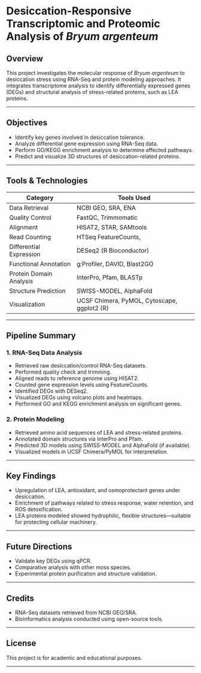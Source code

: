 

# Desiccation-Responsive Transcriptomic and Proteomic Analysis of *Bryum argenteum*

## Overview

This project investigates the molecular response of *Bryum argenteum* to desiccation stress using RNA-Seq and protein modeling approaches. It integrates transcriptome analysis to identify differentially expressed genes (DEGs) and structural analysis of stress-related proteins, such as LEA proteins.

---

## Objectives

- Identify key genes involved in desiccation tolerance.
- Analyze differential gene expression using RNA-Seq data.
- Perform GO/KEGG enrichment analysis to determine affected pathways.
- Predict and visualize 3D structures of desiccation-related proteins.

---

## Tools & Technologies

| Category                  | Tools Used                                               |
|---------------------------|----------------------------------------------------------|
| Data Retrieval            | NCBI GEO, SRA, ENA                                       |
| Quality Control           | FastQC, Trimmomatic                                      |
| Alignment                 | HISAT2, STAR, SAMtools                                   |
| Read Counting             |  HTSeq FeatureCounts,                                      |
| Differential Expression   | DESeq2 (R Bioconductor)                                  |
| Functional Annotation     | g:Profiler, DAVID, Blast2GO                              |
| Protein Domain Analysis   | InterPro, Pfam, BLASTp                                   |
| Structure Prediction      | SWISS-MODEL, AlphaFold                                   |
| Visualization             | UCSF Chimera, PyMOL, Cytoscape, ggplot2 (R)              |

---

## Pipeline Summary

### 1. RNA-Seq Data Analysis

- Retrieved raw desiccation/control RNA-Seq datasets.
- Performed quality check and trimming.
- Aligned reads to reference genome using HISAT2.
- Counted gene expression levels using FeatureCounts.
- Identified DEGs with DESeq2.
- Visualized DEGs using volcano plots and heatmaps.
- Performed GO and KEGG enrichment analysis on significant genes.

### 2. Protein Modeling

- Retrieved amino acid sequences of LEA and stress-related proteins.
- Annotated domain structures via InterPro and Pfam.
- Predicted 3D models using SWISS-MODEL and AlphaFold (if available).
- Visualized models in UCSF Chimera/PyMOL for interpretation.

---

## Key Findings

- Upregulation of LEA, antioxidant, and osmoprotectant genes under desiccation.
- Enrichment of pathways related to stress response, water retention, and ROS detoxification.
- LEA proteins modeled showed hydrophilic, flexible structures—suitable for protecting cellular machinery.

---

## Future Directions

- Validate key DEGs using qPCR.
- Comparative analysis with other moss species.
- Experimental protein purification and structure validation.

---

## Credits

- RNA-Seq datasets retrieved from NCBI GEO/SRA.
- Bioinformatics analysis conducted using open-source tools.


---

## License

This project is for academic and educational purposes.


---